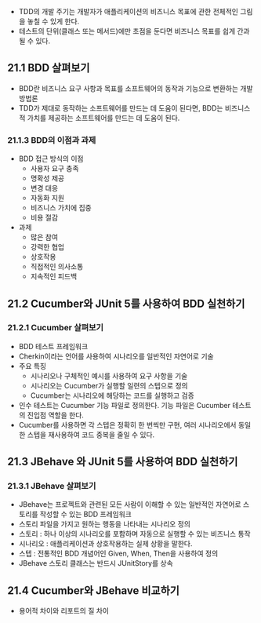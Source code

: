 - TDD의 개발 주기는 개발자가 애플리케이션의 비즈니스 목표에 관한 전체적인 그림을 놓칠 수 있게 한다.
- 테스트의 단위(클래스 또는 메서드)에만 초점을 둔다면 비즈니스 목표를 쉽게 간과될 수 있다.

## 21.1 BDD 살펴보기
- BDD란 비즈니스 요구 사항과 목표를 소프트웨어의 동작과 기능으로 변환하는 개발 방법론
- TDD가 제대로 동작하는 소프트웨어를 만드는 데 도움이 된다면, BDD는 비즈니스적 가치를 제공하는 소프트웨어를 만드는 데 도움이 된다.

### 21.1.3 BDD의 이점과 과제
- BDD 접근 방식의 이점
	- 사용자 요구 충족
	- 명확성 제공
	- 변경 대응
	- 자동화 지원
	- 비즈니스 가치에 집중
	- 비용 절감
- 과제
	- 많은 참여
	- 강력한 협업
	- 상호작용
	- 직접적인 의사소통
	- 지속적인 피드백

## 21.2 Cucumber와 JUnit 5를 사용하여 BDD 실천하기
### 21.2.1 Cucumber 살펴보기
- BDD 테스트 프레임워크
- Cherkin이라는 언어를 사용하여 시나리오를 일반적인 자연어로 기술
- 주요 특징
	- 시나리오나 구체적인 예시를 사용하여 요구 사항을 기술
	- 시나리오는 Cucumber가 실행할 일련의 스텝으로 정의
	- Cucumber는 시나리오에 해당하는 코드를 실행하고 검증
- 인수 테스트는 Cucumber 기능 파일로 정의한다. 기능 파일은 Cucumber 테스트의 진입점 역할을 한다.
- Cucumber를 사용하면 각 스텝은 정확히 한 번씩만 구현, 여러 시나리오에서 동일한 스텝을 재사용하여 코드 중복을 줄일 수 있다.

## 21.3 JBehave 와 JUnit 5를 사용하여 BDD 실천하기
### 21.3.1 JBehave 살펴보기
- JBehave는 프로젝트와 관련된 모든 사람이 이해할 수 있는 일반적인 자연어로 스토리를 작성할 수 있는 BDD 프레임워크
- 스토리 파일을 가지고 원하는 행동을 나타내는 시나리오 정의
- 스토리 : 하나 이상의 시나리오를 포함하며 자동으로 실행할 수 있는 비즈니스 통작
- 시나리오 : 애플리케이션과 상호작용하는 실제 상황을 말한다.
- 스텝 : 전통적인 BDD 개념어인 Given, When, Then을 사용하여 정의
- JBehave 스토리 클래스는 반드시 JUnitStory를 상속

## 21.4 Cucumber와 JBehave 비교하기
- 용어적 차이와 리포트의 질 차이
